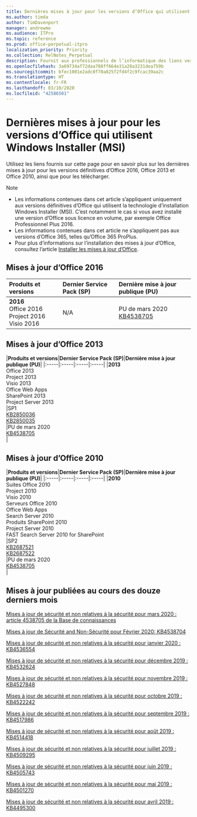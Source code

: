 ```yaml
---
title: Dernières mises à jour pour les versions d’Office qui utilisent Windows Installer (MSI)
ms.author: timda
author: TimDavenport
manager: andrewmo
ms.audience: ITPro
ms.topic: reference
ms.prod: office-perpetual-itpro
localization_priority: Priority
ms.collection: RelNotes_Perpetual
description: Fournit aux professionnels de l’informatique des liens vers les dernières informations sur les mises à jour pour les versions définitives d’Office 2016, Office 2013 et Office 2010
ms.openlocfilehash: 3a69734af72daa708ff664e31a28a3231dea759b
ms.sourcegitcommit: bfec1001e2adc0f70a825f2fd4f2c9fcac39aa2c
ms.translationtype: HT
ms.contentlocale: fr-FR
ms.lasthandoff: 03/10/2020
ms.locfileid: "42586501"
---
```

# <a name="latest-updates-for-versions-of-office-that-use-windows-installer-msi"></a>Dernières mises à jour pour les versions d’Office qui utilisent Windows Installer (MSI)

Utilisez les liens fournis sur cette page pour en savoir plus sur les dernières mises à jour pour les versions définitives d’Office 2016, Office 2013 et Office 2010, ainsi que pour les télécharger.
  
 
> [!NOTE]
> - Les informations contenues dans cet article s’appliquent uniquement aux versions définitives d’Office qui utilisent la technologie d’installation Windows Installer (MSI). C’est notamment le cas si vous avez installé une version d’Office sous licence en volume, par exemple Office Professionnel Plus 2016.
> - Les informations contenues dans cet article ne s’appliquent pas aux versions d’Office 365, telles qu’Office 365 ProPlus.
> - Pour plus d’informations sur l’installation des mises à jour d’Office, consultez l’article [Installer les mises à jour d’Office](https://support.office.com/article/2ab296f3-7f03-43a2-8e50-46de917611c5). 


## <a name="office-2016-updates"></a>Mises à jour d’Office 2016

|**Produits et versions**|**Dernier Service Pack (SP)**|**Dernière mise à jour publique (PU)**|
|:-----|:-----|:-----|
|**2016** <br/> Office 2016  <br/> Project 2016  <br/> Visio 2016  <br/> |N/A  <br/> |PU de mars 2020  <br/> [KB4538705](https://support.microsoft.com/help/4538705 ) <br/> |
   
## <a name="office-2013-updates"></a>Mises à jour d’Office 2013

|**Produits et versions**|**Dernier Service Pack (SP)**|**Dernière mise à jour publique (PU)**|
|:-----|:-----|:-----|:-----|
|**2013** <br/> Office 2013  <br/> Project 2013  <br/> Visio 2013  <br/> Office Web Apps  <br/> SharePoint 2013  <br/> Project Server 2013  <br/> |SP1 <br/> [KB2850036](https://support.microsoft.com/kb/2850036) <br/>[KB2850035](https://support.microsoft.com/kb/2850035) <br/> |PU de mars 2020  <br/> [KB4538705](https://support.microsoft.com/help/4538705 ) <br/> |
   
## <a name="office-2010-updates"></a>Mises à jour d’Office 2010

|**Produits et versions**|**Dernier Service Pack (SP)**|**Dernière mise à jour publique (PU)**|
|:-----|:-----|:-----|:-----|
|**2010** <br/> Suites Office 2010  <br/> Project 2010  <br/> Visio 2010  <br/> Serveurs Office 2010  <br/> Office Web Apps  <br/> Search Server 2010  <br/> Produits SharePoint 2010  <br/> Project Server 2010  <br/> FAST Search Server 2010 for SharePoint  <br/> |SP2 <br/>[KB2687521](https://support.microsoft.com/kb/2687521) <br/> [KB2687522](https://support.microsoft.com/kb/2687522) <br/> |PU de mars 2020  <br/> [KB4538705](https://support.microsoft.com/help/4538705 ) <br/>|
   

   
## <a name="updates-released-in-past-12-months"></a>Mises à jour publiées au cours des douze derniers mois

[Mises à jour de sécurité et non relatives à la sécurité pour mars 2020 : article 4538705 de la Base de connaissances](https://support.microsoft.com/help/4538705)

[Mises à jour de Sécurité and Non-Sécurité pour Février 2020: KB4538704](https://support.microsoft.com/help/4538704)

[Mises à jour de sécurité et non relatives à la sécurité pour janvier 2020 : KB4536554](https://support.microsoft.com/help/4536554)

[Mises à jour de sécurité et non relatives à la sécurité pour décembre 2019 : KB4532624](https://support.microsoft.com/help/4532624)

[Mises à jour de sécurité et non relatives à la sécurité pour novembre 2019 : KB4527848](https://support.microsoft.com/help/4527848)

[Mises à jour de sécurité et non relatives à la sécurité pour octobre 2019 : KB4522242](https://support.microsoft.com/help/4522242)

[Mises à jour de sécurité et non relatives à la sécurité pour septembre 2019 : KB4517986](https://support.microsoft.com/help/4517986 )

[Mises à jour de sécurité et non relatives à la sécurité pour août 2019 : KB4514418](https://support.microsoft.com/help/4514418)

[Mises à jour de sécurité et non relatives à la sécurité pour juillet 2019 : KB4509295](https://support.microsoft.com/help/4509295)

[Mises à jour de sécurité et non relatives à la sécurité pour juin 2019 : KB4505743](https://support.microsoft.com/help/4505743)

[Mises à jour de sécurité et non relatives à la sécurité pour mai 2019 : KB4501270 ](https://support.microsoft.com/help/4501270)

[Mises à jour de sécurité et non relatives à la sécurité pour avril 2019 : KB4495300](https://support.microsoft.com/help/4495300)

 










 

   

   

  


  
 
  
 
  

  
   
  
